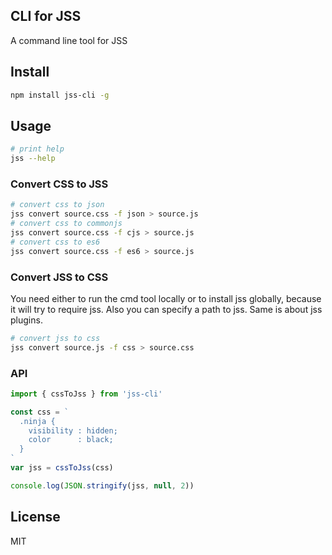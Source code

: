 ## CLI for JSS

A command line tool for JSS

## Install

```bash
npm install jss-cli -g
```

## Usage

```bash
# print help
jss --help
```

### Convert CSS to JSS

```bash
# convert css to json
jss convert source.css -f json > source.js
# convert css to commonjs
jss convert source.css -f cjs > source.js
# convert css to es6
jss convert source.css -f es6 > source.js
```

### Convert JSS to CSS

You need either to run the cmd tool locally or to install jss globally, because it will try to require jss.
Also you can specify a path to jss. Same is about jss plugins.

```bash
# convert jss to css
jss convert source.js -f css > source.css
```

### API

```javascript
import { cssToJss } from 'jss-cli'

const css = `
  .ninja {
    visibility : hidden;
    color      : black;
  }
`
var jss = cssToJss(css)

console.log(JSON.stringify(jss, null, 2))
```

## License

MIT
